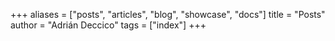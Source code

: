 +++
aliases = ["posts", "articles", "blog", "showcase", "docs"]
title = "Posts"
author = "Adrián Deccico"
tags = ["index"]
+++
